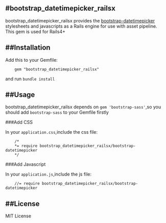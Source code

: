 #bootstrap_datetimepicker_railsx
---
bootstrap_datetimepicker_railsx provides the [bootstrap-datetimepicker](http://www.malot.fr/bootstrap-datetimepicker/) stylesheets and javascripts as a Rails engine for use with asset pipeline. This gem is used for Rails4+

##Installation
---

Add this to your Gemfile:

		gem "bootstrap_datetimepicker_railsx"

and run `bundle install`

##Usage
---

bootstrap_datetimepicker_railsx depends on `gem 'bootstrap-sass'`,so you should add `bootstrap-sass` to your Gemfile firstly

###Add CSS

In your `application.css`,include the css file:

		/*
		*= require bootstrap_datetimepicker_railsx/bootstrap-datetimepicker
		*/
		
###Add Javascript

In your `application.js`,include the js file:

		//= require bootstrap_datetimepicker_railsx/bootstrap-datetimepicker
		
		
##License
---

MIT License
		


		
